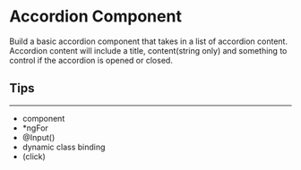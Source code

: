# Accordion Component

Build a basic accordion component that takes in a list of accordion content. Accordion content will include a title, content(string only) and something to control if the accordion is opened or closed.

## Tips
---
- component
- *ngFor
- @Input()
- dynamic class binding
- (click)
